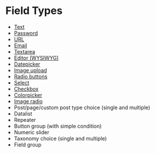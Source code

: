 # Field Types

* [Text](text.md)
* [Password](password.md)
* [URL](url.md)
* [Email](email.md)
* [Textarea](textarea.md)
* [Editor (WYSIWYG)](editor.md)
* [Datepicker](datepicker.md)
* [Image upload](upload.md)
* [Radio buttons](radio.md)
* [Select](select.md)
* [Checkbox](checkbox.md)
* [Colorpicker](colorpicker.md)
* [Image radio](image-radio.md)
* Post/page/custom post type choice (single and multiple)
* Datalist
* Repeater
* Button group (with simple condition)
* Numeric slider
* Taxonomy choice (single and multiple)
* Field group